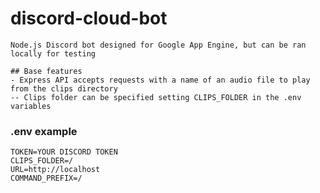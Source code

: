 # discord-cloud-bot
	Node.js Discord bot designed for Google App Engine, but can be ran locally for testing

	## Base features
	- Express API accepts requests with a name of an audio file to play from the clips directory
	-- Clips folder can be specified setting CLIPS_FOLDER in the .env variables

### .env example
	TOKEN=YOUR DISCORD TOKEN
	CLIPS_FOLDER=/
	URL=http://localhost
	COMMAND_PREFIX=/